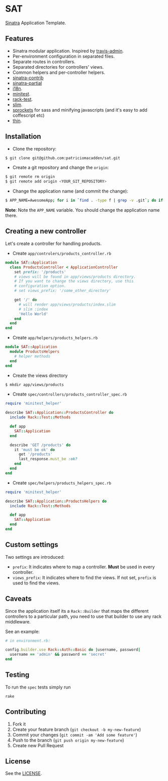 # SAT

[Sinatra](https://github.com/sinatra/sinatra) Application Template.

## Features

* Sinatra modular application. Inspired by [travis-admin](https://github.com/travis-ci/travis-admin).
* Per-environment configuration in separated files.
* Separate routes in controllers.
* Separated directories for controllers' views.
* Common helpers and per-controller helpers.
* [sinatra-contrib](https://github.com/sinatra/sinatra)
* [sinatra-partial](https://github.com/yb66/Sinatra-Partial)
* [i18n](https://github.com/svenfuchs/i18n).
* [minitest](https://github.com/seattlerb/minitest).
* [rack-test](https://github.com/brynary/rack-test).
* [slim](https://github.com/slim-template/slim).
* [sprockets](https://github.com/sstephenson/sprockets) for sass and minifying javascripts (and it's easy to add coffescript etc)
* [thin](https://github.com/macournoyer/thin).

## Installation

* Clone the repository:

```bash
$ git clone git@github.com:patriciomacadden/sat.git
```

* Create a git repository and change the `origin`:

```bash
$ git remote rm origin
$ git remote add origin <YOUR_GIT_REPOSITORY>
```

* Change the application name (and commit the change):

```bash
$ APP_NAME=AwesomeApp; for i in `find . -type f | grep -v .git`; do if [ `grep SAT $i | wc -l` != 0 ]; then sed -i '' "s/SAT/$APP_NAME/g" $i; fi; done; git commit -am "SAT => $APP_NAME"
```

**Note**: Note the `APP_NAME` variable. You should change the application name
there.

## Creating a new controller

Let's create a controller for handling products.

* Create `app/controlers/products_controller.rb`

```ruby
module SAT::Application
  class ProductsController < ApplicationController
    set prefix: '/products'
    # views will be found in app/views/products directory.
    # If you want to change the views directory, use this
    # configuration option.
    # set views_prefix: '/some_other_directory'

    get '/' do
      # will render app/views/products/index.slim
      # slim :index
      'Hello World'
    end
  end
end
```

* Create `app/helpers/products_helpers.rb`

```ruby
module SAT::Application
  module ProductsHelpers
    # helper methods
  end
end
```

* Create the views directory

```bash
$ mkdir app/views/products
```

* Create `spec/controllers/products_controller_spec.rb`

```ruby
require 'minitest_helper'

describe SAT::Application::ProductsController do
  include Rack::Test::Methods

  def app
    SAT::Application
  end

  describe 'GET /products' do
    it 'must be ok' do
      get '/products'
      last_response.must_be :ok?
    end
  end
end
```

* Create `spec/helpers/products_helpers_spec.rb`

```ruby
require 'minitest_helper'

describe SAT::Application::ProductsHelpers do
  include Rack::Test::Methods

  def app
    SAT::Application
  end
end
```

## Custom settings

Two settings are introduced:

* `prefix`: It indicates where to map a controller. **Must** be used in every
controller.
* `views_prefix`: It indicates where to find the views. If not set, `prefix` is
used to find the views.

## Caveats

Since the application itself its a `Rack::Builder` that maps the different
controllers to a particular path, you need to use that builder to use any rack
middleware.

See an example:

```ruby
# in environment.rb:

config.builder.use Rack::Auth::Basic do |username, password|
  username == 'admin' && password == 'secret'
end
```

## Testing

To run the `spec` tests simply run

    rake

## Contributing

1. Fork it
2. Create your feature branch (`git checkout -b my-new-feature`)
3. Commit your changes (`git commit -am 'Add some feature'`)
4. Push to the branch (`git push origin my-new-feature`)
5. Create new Pull Request

## License

See the [LICENSE](https://github.com/patriciomacadden/sat/blob/master/LICENSE).
